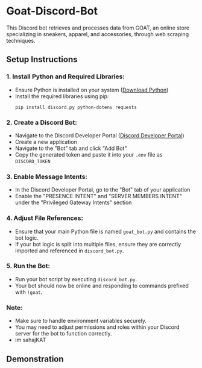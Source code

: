 # Goat-Discord-Bot

This Discord bot retrieves and processes data from GOAT, an online store specializing in sneakers, apparel, and accessories, through web scraping techniques.

## Setup Instructions

### 1. Install Python and Required Libraries:
   - Ensure Python is installed on your system ([Download Python](https://www.python.org/))
   - Install the required libraries using pip:
     ```
     pip install discord.py python-dotenv requests
     ```

### 2. Create a Discord Bot:
   - Navigate to the Discord Developer Portal ([Discord Developer Portal](https://discord.com/developers/applications))
   - Create a new application
   - Navigate to the "Bot" tab and click "Add Bot"
   - Copy the generated token and paste it into your `.env` file as `DISCORD_TOKEN`

### 3. Enable Message Intents:
   - In the Discord Developer Portal, go to the "Bot" tab of your application
   - Enable the "PRESENCE INTENT" and "SERVER MEMBERS INTENT" under the "Privileged Gateway Intents" section

### 4. Adjust File References:
   - Ensure that your main Python file is named `goat_bot.py` and contains the bot logic.
   - If your bot logic is split into multiple files, ensure they are correctly imported and referenced in `discord_bot.py`.

### 5. Run the Bot:
   - Run your bot script by executing `discord_bot.py`.
   - Your bot should now be online and responding to commands prefixed with `!goat`.

### Note:
- Make sure to handle environment variables securely.
- You may need to adjust permissions and roles within your Discord server for the bot to function correctly.
- im sahajKAT

## Demonstration 


